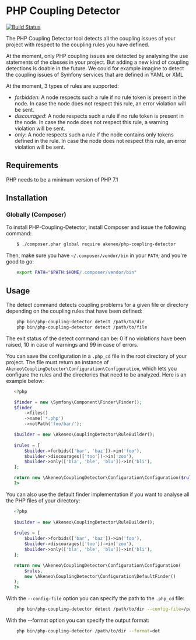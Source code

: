 # PHP Coupling Detector

[![Build Status](https://travis-ci.org/akeneo/php-coupling-detector.png)](https://travis-ci.org/akeneo/php-coupling-detector)

The PHP Coupling Detector tool detects all the coupling issues of your project with respect to the coupling 
rules you have defined. 

At the moment, only PHP coupling issues are detected by analysing the use statements of the classes in your project. 
But adding a new kind of coupling detections is doable in the future. We could for example imagine to detect the 
 coupling issues of Symfony services that are defined in YAML or XML

At the moment, 3 types of rules are supported:

* _forbidden_: A node respects such a rule if no rule token is present in the node. In case the node does not respect this rule, an error violation will be sent.
* _discouraged_: A node respects such a rule if no rule token is present in the node. In case the node does not respect this rule, a warning violation will be sent.
* _only_: A node respects such a rule if the node contains only tokens defined in the rule. In case the node does not respect this rule, an error violation will be sent.

## Requirements

PHP needs to be a minimum version of PHP 7.1

## Installation

### Globally (Composer)

To install PHP-Coupling-Detector, install Composer and issue the following command:

```bash
    $ ./composer.phar global require akeneo/php-coupling-detector
```

Then, make sure you have ``~/.composer/vendor/bin`` in your ``PATH``, and
you're good to go:

```bash
    export PATH="$PATH:$HOME/.composer/vendor/bin"
```

## Usage

The detect command detects coupling problems for a given file or directory depending on the
 coupling rules that have been defined:

```bash
    php bin/php-coupling-detector detect /path/to/dir
    php bin/php-coupling-detector detect /path/to/file
```

 The exit status of the detect command can be: 0 if no violations have been raised, 10 in case of
 warnings and 99 in case of errors.
 
 You can save the configuration in a ``.php_cd`` file in the root directory of
 your project. The file must return an instance of ``Akeneo\CouplingDetector\Configuration\Configuration``,
 which lets you configure the rules and the directories that need to be analyzed.
 Here is an example below:
 
 ```php
    <?php

    $finder = new \Symfony\Component\Finder\Finder();
    $finder
        ->files()
        ->name('*.php')
        ->notPath('foo/bar/');
 
    $builder = new \Akeneo\CouplingDetector\RuleBuilder();
    
    $rules = [
        $builder->forbids(['bar', 'baz'])->in('foo'),
        $builder->discourages(['too'])->in('zoo'),
        $builder->only(['bla', 'ble', 'blu'])->in('bli'),
    ];

    return new \Akeneo\CouplingDetector\Configuration\Configuration($rules, $finder);
    ?>
```
 
 You can also use the default finder implementation if you want to analyse all the PHP files
 of your directory:
 
 ```php
    <?php
    
    $builder = new \Akeneo\CouplingDetector\RuleBuilder();
    
    $rules = [
        $builder->forbids(['bar', 'baz'])->in('foo'),
        $builder->discourages(['too'])->in('zoo'),
        $builder->only(['bla', 'ble', 'blu'])->in('bli'),
    ];
 
    return new \Akeneo\CouplingDetector\Configuration\Configuration(
        $rules,
        new \Akeneo\CouplingDetector\Configuration\DefaultFinder()
    );
    ?>

 ```
 
 With the ``--config-file`` option you can specify the path to the ``.php_cd`` file:
 
```bash
    php bin/php-coupling-detector detect /path/to/dir --config-file=/path/to/my/own_configuration_file.php
```

With the --format option you can specify the output format:

```bash
    php bin/php-coupling-detector /path/to/dir --format=dot
```
